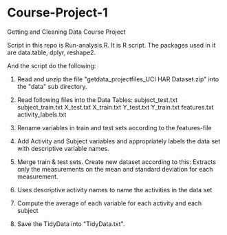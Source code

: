 # Course-Project-1
Getting and Cleaning Data Course Project

Script in this repo is Run-analysis.R.
It is R script. The packages used in it are data.table, dplyr, reshape2.

And the script do the following:
1) Read and unzip the file "getdata_projectfiles_UCI HAR Dataset.zip" into the "data" sub directory.
2) Read following files into the Data Tables:
        subject_test.txt
        subject_train.txt
        X_test.txt
        X_train.txt
        Y_test.txt
        Y_train.txt
        features.txt
        activity_labels.txt

4) Rename variables in train and test sets according to the features-file 
5) Add Activity and Subject variables and appropriately labels the data set with descriptive variable names.
6) Merge train & test sets. Create new dataset according to this: Extracts only the measurements on the mean and standard deviation for each measurement.
7) Uses descriptive activity names to name the activities in the data set
8) Compute the average of each variable for each activity and each subject
9) Save the TidyData into "TidyData.txt".

